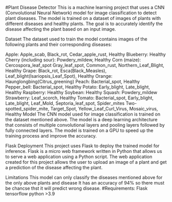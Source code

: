 #Plant Disease Detector
This is a machine learning project that uses a CNN (Convolutional Neural Network) model for image classification to detect plant diseases. The model is trained on a dataset of images of plants with different diseases and healthy plants. The goal is to accurately identify the disease affecting the plant based on an input image.

Dataset
The dataset used to train the model contains images of the following plants and their corresponding diseases:

Apple: Apple_scab, Black_rot, Cedar_apple_rust, Healthy
Blueberry: Healthy
Cherry (including sour): Powdery_mildew, Healthy
Corn (maize): Cercospora_leaf_spot Gray_leaf_spot, Common_rust, Northern_Leaf_Blight, Healthy
Grape: Black_rot, Esca(Black_Measles), Leaf_blight(Isariopsis_Leaf_Spot), Healthy
Orange: Haunglongbing(Citrus_greening)
Peach: Bacterial_spot, Healthy
Pepper_bell: Bacterial_spot, Healthy
Potato: Early_blight, Late_blight, Healthy
Raspberry: Healthy
Soybean: Healthy
Squash: Powdery_mildew
Strawberry: Leaf_scorch, Healthy
Tomato: Bacterial_spot, Early_blight, Late_blight, Leaf_Mold, Septoria_leaf_spot, Spider_mites Two-spotted_spider_mite, Target_Spot, Yellow_Leaf_Curl_Virus, Mosaic_virus, Healthy
Model
The CNN model used for image classification is trained on the dataset mentioned above. The model is a deep learning architecture that consists of multiple convolutional layers and pooling layers followed by fully connected layers. The model is trained on a GPU to speed up the training process and improve the accuracy.

Flask Deployment
This project uses Flask to deploy the trained model for inference. Flask is a micro web framework written in Python that allows us to serve a web application using a Python script. The web application created for this project allows the user to upload an image of a plant and get a prediction of the disease affecting the plant.

Limitations
This model can only classify the diseases mentioned above for the only above plants and disease
It has an accuracy of 94% so there must be chancse thst it will predict wrong disease.
#Requirements:
Flask
tensorflow
python >3.9
